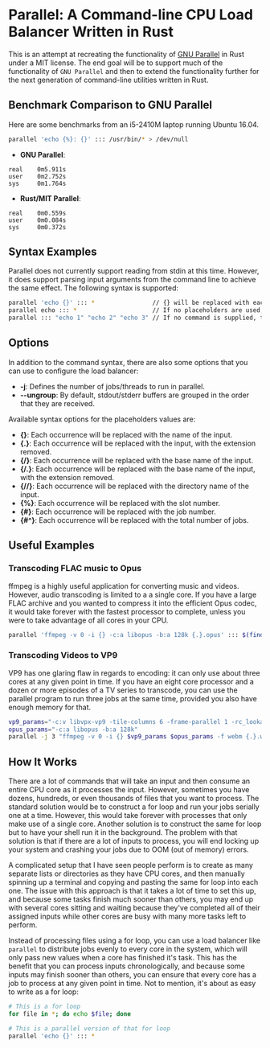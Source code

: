 # Parallel: A Command-line CPU Load Balancer Written in Rust
This is an attempt at recreating the functionality of [GNU Parallel](https://www.gnu.org/software/parallel/) in Rust under a MIT license. The end goal will be to support much of the functionality of `GNU Parallel` and then to extend the functionality further for the next generation of command-line utilities written in Rust.

## Benchmark Comparison to GNU Parallel

Here are some benchmarks from an i5-2410M laptop running Ubuntu 16.04.

```sh
parallel 'echo {%}: {}' ::: /usr/bin/* > /dev/null
```

- **GNU Parallel**:
```
real    0m5.911s
user    0m2.752s
sys     0m1.764s
```

- **Rust/MIT Parallel**:
```
real    0m0.559s
user    0m0.084s
sys     0m0.372s
```

## Syntax Examples
Parallel does not currently support reading from stdin at this time. However, it does support parsing input arguments
from the command line to achieve the same effect. The following syntax is supported:

```sh
parallel 'echo {}' ::: *                // {} will be replaced with each input found.
parallel echo ::: *                     // If no placeholders are used, it is automatically assumed.
parallel ::: "echo 1" "echo 2" "echo 3" // If no command is supplied, the input arguments become commands.
```

## Options

In addition to the command syntax, there are also some options that you can use to configure the load balancer:
- **-j**: Defines the number of jobs/threads to run in parallel.
- **--ungroup**: By default, stdout/stderr buffers are grouped in the order that they are received.

Available syntax options for the placeholders values are:
- **{}**: Each occurrence will be replaced with the name of the input.
- **{.}**: Each occurrence will be replaced with the input, with the extension removed.
- **{/}**: Each occurrence will be replaced with the base name of the input.
- **{/.}**: Each occurrence will be replaced with the base name of the input, with the extension removed.
- **{//}**: Each occurrence will be replaced with the directory name of the input.
- **{%}**: Each occurrence will be replaced with the slot number.
- **{#}**: Each occurrence will be replaced with the job number.
- **{#^}**: Each occurrence will be replaced with the total number of jobs.

## Useful Examples

### Transcoding FLAC music to Opus
ffmpeg is a highly useful application for converting music and videos. However, audio transcoding is limited to a
a single core. If you have a large FLAC archive and you wanted to compress it into the efficient Opus codec, it would
take forever with the fastest processor to complete, unless you were to take advantage of all cores in your CPU.

```sh
parallel 'ffmpeg -v 0 -i {} -c:a libopus -b:a 128k {.}.opus' ::: $(find -type f -name '*.flac')
```

### Transcoding Videos to VP9
VP9 has one glaring flaw in regards to encoding: it can only use about three cores at any given point in time. If you
have an eight core processor and a dozen or more episodes of a TV series to transcode, you can use the parallel
program to run three jobs at the same time, provided you also have enough memory for that.

```sh
vp9_params="-c:v libvpx-vp9 -tile-columns 6 -frame-parallel 1 -rc_lookahead 25 -threads 4 -speed 1 -b:v 0 -crf 18"
opus_params="-c:a libopus -b:a 128k"
parallel -j 3 "ffmpeg -v 0 -i {} $vp9_params $opus_params -f webm {.}.webm" ::: $(find -type f -name '*.mkv')
```

## How It Works

There are a lot of commands that will take an input and then consume an entire CPU core as it processes the input.
However, sometimes you have dozens, hundreds, or even thousands of files that you want to process.  The standard
solution would be to construct a for loop and run your jobs serially one at a time.  However, this would take forever
with processes that only make use of a single core.  Another solution is to construct the same for loop but to have
your shell run it in the background.  The problem with that solution is that if there are a lot of inputs to process,
you will end locking up your system and crashing your jobs due to OOM (out of memory) errors.

A complicated setup that I have seen people perform is to create as many separate lists or directories as they have CPU
cores, and then manually spinning up a terminal and copying and pasting the same for loop into each one.  The issue with
this approach is that it takes a lot of time to set this up, and because some tasks finish much sooner than others, you
may end up with several cores sitting and waiting because they've completed all of their assigned inputs while other
cores are busy with many more tasks left to perform.

Instead of processing files using a for loop, you can use a load balancer like `parallel` to distribute jobs evenly
to every core in the system, which will only pass new values when a core has finished it's task.  This has the benefit
that you can process inputs chronologically, and because some inputs may finish sooner than others, you can ensure
that every core has a job to process at any given point in time.  Not to mention, it's about as easy to write as a
for loop:

```sh
# This is a for loop
for file in *; do echo $file; done

# This is a parallel version of that for loop
parallel 'echo {}' ::: *
```

